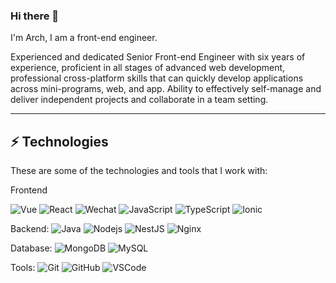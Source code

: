 ### Hi there 👋

I'm Arch, I am a front-end engineer.

Experienced and dedicated Senior Front-end Engineer with six years of experience, proficient in all stages of advanced web development, professional cross-platform skills that can quickly develop applications across mini-programs, web, and app. Ability to effectively self-manage and deliver independent projects and collaborate in a team setting.

____

## ⚡ Technologies

These are some of the technologies and tools that I work with:

Frontend

![Vue](https://img.shields.io/badge/-Vue-4FC08D?style=flat-square&logo=vuedotjs&logoColor=white)
![React](https://img.shields.io/badge/-React-61DAFB?style=flat-square&logo=react&logoColor=white)
![Wechat](https://img.shields.io/badge/-MiniProgram-07C160?style=flat-square&logo=wechat&logoColor=white)
![JavaScript](https://img.shields.io/badge/-JavaScript-black?style=flat-square&logo=javascript)
![TypeScript](https://img.shields.io/badge/-TypeScript-007ACC?style=flat-square&logo=typescript&logoColor=white)
![Ionic](https://img.shields.io/badge/-Ionic-3880FF?style=flat-square&logo=ionic&logoColor=white)

Backend: 
![Java](https://img.shields.io/badge/-Java-007396?style=flat-square&logo=java)
![Nodejs](https://img.shields.io/badge/-Nodejs-339933?style=flat-square&logo=Node.js&logoColor=white)
![NestJS](https://img.shields.io/badge/-NestJS-E0234E?style=flat-square&logo=nestjs&logoColor=white)
![Nginx](https://img.shields.io/badge/-Nginx-009639?style=flat-square&logo=Nginx&logoColor=white)

Database:
![MongoDB](https://img.shields.io/badge/-MongoDB-black?style=flat-square&logo=mongodb)
![MySQL](https://img.shields.io/badge/-MySQL-4479A1?style=flat-square&logo=mysql&logoColor=white)


Tools:
![Git](https://img.shields.io/badge/-Git-black?style=flat-square&logo=git)
![GitHub](https://img.shields.io/badge/-GitHub-181717?style=flat-square&logo=github)
![VSCode](https://img.shields.io/badge/-VSCode-007ACC?style=flat-square&logo=visual-studio-code&logoColor=white)

